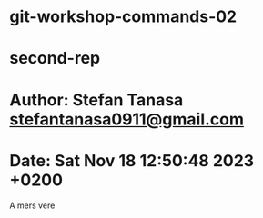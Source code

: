 # git-workshop-commands-02
# second-rep
# Author: Stefan Tanasa <stefantanasa0911@gmail.com>
# Date:   Sat Nov 18 12:50:48 2023 +0200
A mers vere
